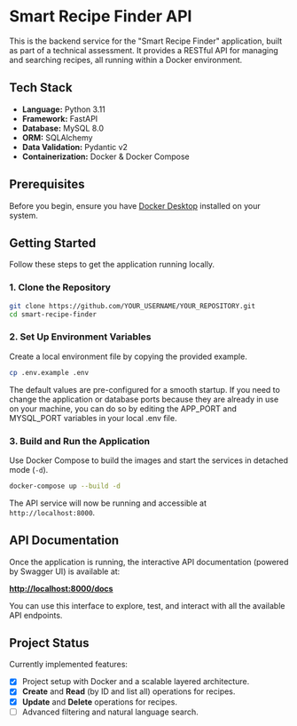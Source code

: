 # Smart Recipe Finder API

This is the backend service for the "Smart Recipe Finder" application, built as part of a technical assessment. It provides a RESTful API for managing and searching recipes, all running within a Docker environment.

## Tech Stack

- **Language:** Python 3.11
- **Framework:** FastAPI
- **Database:** MySQL 8.0
- **ORM:** SQLAlchemy
- **Data Validation:** Pydantic v2
- **Containerization:** Docker & Docker Compose

## Prerequisites

Before you begin, ensure you have [Docker Desktop](https://www.docker.com/products/docker-desktop/) installed on your system.

## Getting Started

Follow these steps to get the application running locally.

### 1. Clone the Repository

```bash
git clone https://github.com/YOUR_USERNAME/YOUR_REPOSITORY.git
cd smart-recipe-finder
```

### 2. Set Up Environment Variables

Create a local environment file by copying the provided example.

```bash
cp .env.example .env
```

The default values are pre-configured for a smooth startup. If you need to change the application or database ports because they are already in use on your machine, you can do so by editing the APP_PORT and MYSQL_PORT variables in your local .env file.


### 3. Build and Run the Application

Use Docker Compose to build the images and start the services in detached mode (`-d`).

```bash
docker-compose up --build -d
```

The API service will now be running and accessible at `http://localhost:8000`.

## API Documentation

Once the application is running, the interactive API documentation (powered by Swagger UI) is available at:

[**http://localhost:8000/docs**](http://localhost:8000/docs)

You can use this interface to explore, test, and interact with all the available API endpoints.

## Project Status

Currently implemented features:
- [x] Project setup with Docker and a scalable layered architecture.
- [x] **Create** and **Read** (by ID and list all) operations for recipes.
- [x] **Update** and **Delete** operations for recipes.
- [ ] Advanced filtering and natural language search.